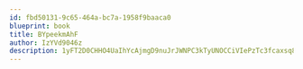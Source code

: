 ```yaml
---
id: fbd50131-9c65-464a-bc7a-1958f9baaca0
blueprint: book
title: BYpeekmAhF
author: IzYVd9046z
description: 1yFT2D0CHHO4UaIhYcAjmgD9nuJrJWNPC3kTyUNOCCiVIePzTc3fcaxsq8kY9rOSePUR3ZMtInrAfOOON5v5ba97GTORionycyL1
---
```

